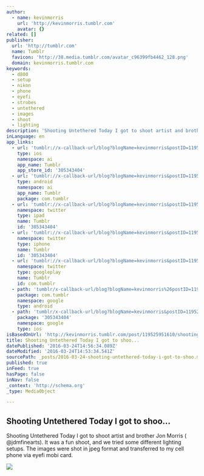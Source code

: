 ```yaml
---
author:
  - name: kevinmorris
    url: 'http://kevinmorris.tumblr.com'
    avatar: {}
related: []
publisher:
  url: 'http://tumblr.com'
  name: Tumblr
  favicon: 'http://38.media.tumblr.com/avatar_c96399fb4462_128.png'
  domain: kevinmorris.tumblr.com
keywords:
  - d800
  - setup
  - nikon
  - phone
  - eyefi
  - strobes
  - untethered
  - images
  - shoot
  - lighting
description: 'Shooting Untethered Today I got to shoot artist and brother Jon Morris ( @jdmfinearts). It was a fun shoot, and we tried some different lighting setups. The images were shot in jpeg format and transferred to my cell phone via eyefi mobi card.'
inLanguage: en
app_links:
  - url: 'tumblr://x-callback-url/blog?blogName=kevinmorris&postID=119525951610'
    type: ios
    namespace: ai
    app_name: Tumblr
    app_store_id: '305343404'
  - url: 'tumblr://x-callback-url/blog?blogName=kevinmorris&postID=119525951610'
    type: android
    namespace: ai
    app_name: Tumblr
    package: com.tumblr
  - url: 'tumblr://x-callback-url/blog?blogName=kevinmorris&postID=119525951610&referrer=twitter-cards'
    namespace: twitter
    type: ipad
    name: Tumblr
    id: '305343404'
  - url: 'tumblr://x-callback-url/blog?blogName=kevinmorris&postID=119525951610&referrer=twitter-cards'
    namespace: twitter
    type: iphone
    name: Tumblr
    id: '305343404'
  - url: 'tumblr://x-callback-url/blog?blogName=kevinmorris&postID=119525951610&referrer=twitter-cards'
    namespace: twitter
    type: googleplay
    name: Tumblr
    id: com.tumblr
  - path: 'tumblr/x-callback-url/blog?blogName=kevinmorris%26postID=119525951610'
    package: com.tumblr
    namespace: google
    type: android
  - path: 'tumblr/x-callback-url/blog?blogName=kevinmorris&postID=119525951610'
    package: '305343404'
    namespace: google
    type: ios
isBasedOnUrl: 'http://kevinmorris.tumblr.com/post/119525951610/shooting-untethered-today-i-got-to-shoot-artist'
title: Shooting Untethered Today I got to shoo...
datePublished: '2016-03-24T14:56:34.089Z'
dateModified: '2016-03-24T14:53:34.541Z'
sourcePath: _posts/2016-03-24-shooting-untethered-today-i-got-to-shoo.md
published: true
inFeed: true
hasPage: false
inNav: false
_context: 'http://schema.org'
_type: MediaObject

---
```

<article style=""><h1>Shooting Untethered Today I got to shoo...</h1><p>Shooting Untethered Today I got to shoot artist and brother Jon Morris ( @jdmfinearts). It was a fun shoot, and we tried some different lighting setups. The images were shot in jpeg format and transferred to my cell phone via eyefi mobi card.</p><img src="http://41.media.tumblr.com/5bf69a3971e62c8527844c9af10bec69/tumblr_noouebxCjO1rgpajio1_1280.jpg" /></article>